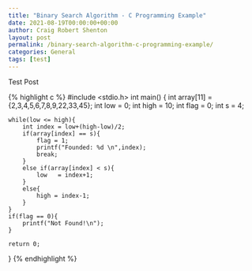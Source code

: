 ```yaml
---
title: "Binary Search Algorithm - C Programming Example"
date: 2021-08-19T00:00:00+00:00
author: Craig Robert Shenton
layout: post
permalink: /binary-search-algorithm-c-programming-example/
categories: General
tags: [test]
---
```

Test Post

{% highlight c %}
#include <stdio.h>
int main()
{
	int array[11] = {2,3,4,5,6,7,8,9,22,33,45};
	int low       = 0;
	int high   	  = 10;
	int flag      = 0;
	int s         = 4;
	
	while(low <= high){
		int index = low+(high-low)/2;
		if(array[index] == s){
			flag = 1;
			printf("Founded: %d \n",index);
			break;
		}
		else if(array[index] < s){
			low   = index+1;
		}
		else{
			high = index-1;
		}
	}
	if(flag == 0){
		printf("Not Found!\n");
	}

	return 0;
}
{% endhighlight %}

